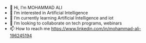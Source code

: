 - 👋 Hi, I’m MOHAMMAD ALI
- 👀 I’m interested in Artificial Intelligence
- 🌱 I’m currently learning Artificial Intelligence and iot
- 💞️ I’m looking to collaborate on tech programs, webinars
- 📫 How to reach me 
https://www.linkedin.com/in/mohammad-ali-196245194<!---
MOHAMMADALI9/MOHAMMADALI9 is a ✨ special ✨ repository because its `README.md` (this file) appears on your GitHub profile.
You can click the Preview link to take a look at your changes.
--->
